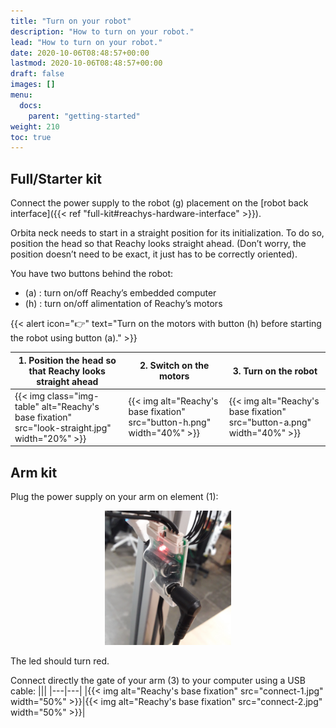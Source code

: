 ```yaml
---
title: "Turn on your robot"
description: "How to turn on your robot."
lead: "How to turn on your robot."
date: 2020-10-06T08:48:57+00:00
lastmod: 2020-10-06T08:48:57+00:00
draft: false
images: []
menu:
  docs:
    parent: "getting-started"
weight: 210
toc: true
---
```


## Full/Starter kit

Connect the power supply to the robot (g) placement on the [robot back interface]({{< ref "full-kit#reachys-hardware-interface" >}}).  

Orbita neck needs to start in a straight position for its initialization. To do so, position the head so that Reachy looks straight ahead. (Don’t worry, the position doesn’t need to be exact, it just has to be correctly oriented).  

You have two buttons behind the robot:
- (a) : turn on/off Reachy’s embedded computer
- (h) : turn on/off alimentation of Reachy’s motors

{{< alert icon="👉" text="Turn on the motors with button (h) before starting the robot using button (a)." >}}

| 1. Position the head so that Reachy looks straight ahead | 2. Switch on the motors | 3. Turn on the robot |
| -------|-------------|----------|
|{{< img class="img-table" alt="Reachy's base fixation" src="look-straight.jpg" width="20%" >}}|{{< img alt="Reachy's base fixation" src="button-h.png" width="40%" >}}|{{< img alt="Reachy's base fixation" src="button-a.png" width="40%" >}}|


## Arm kit

Plug the power supply on your arm on element (1):

<p align="center">
<img src="plug-in.jpg" alt="drawing" width="40%"/>
</p>

The led should turn red.  

Connect directly the gate of your arm (3) to your computer using a USB cable:
|||
|---|---|
|{{< img alt="Reachy's base fixation" src="connect-1.jpg" width="50%" >}}|{{< img alt="Reachy's base fixation" src="connect-2.jpg" width="50%" >}}|